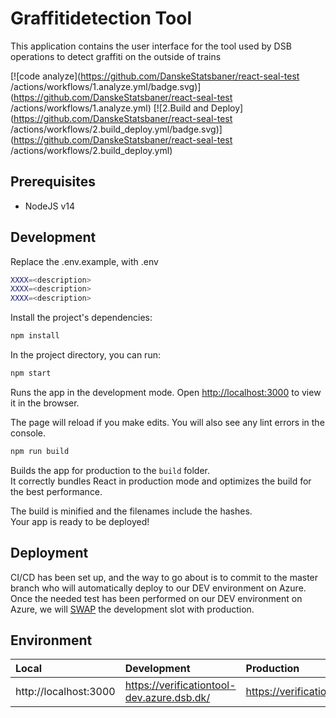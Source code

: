 # Graffitidetection Tool
This application contains the user interface for the tool used by DSB operations to detect graffiti on the outside of trains

[![code analyze](https://github.com/DanskeStatsbaner/react-seal-test /actions/workflows/1.analyze.yml/badge.svg)](https://github.com/DanskeStatsbaner/react-seal-test /actions/workflows/1.analyze.yml)
[![2.Build and Deploy](https://github.com/DanskeStatsbaner/react-seal-test /actions/workflows/2.build_deploy.yml/badge.svg)](https://github.com/DanskeStatsbaner/react-seal-test /actions/workflows/2.build_deploy.yml)

## Prerequisites
- NodeJS v14

## Development

Replace the .env.example, with .env
```sh
XXXX=<description>
XXXX=<description>
XXXX=<description>
```

Install the project's dependencies:
```sh
npm install
```

In the project directory, you can run:
```sh
npm start
```

Runs the app in the development mode.
Open [http://localhost:3000](http://localhost:3000) to view it in the browser.

The page will reload if you make edits.
You will also see any lint errors in the console.
```sh
npm run build
``` 

Builds the app for production to the `build` folder.<br />
It correctly bundles React in production mode and optimizes the build for the best performance.

The build is minified and the filenames include the hashes.<br />
Your app is ready to be deployed!

## Deployment
CI/CD has been set up, and the way to go about is to commit to the master branch who will automatically deploy to our DEV environment on Azure.
Once the needed test has been performed on our DEV environment on Azure, we will [SWAP](https://learn.microsoft.com/en-us/azure/app-service/deploy-staging-slots#swap-operation-steps) the development slot with production.

## Environment

| Local | Development | Production |
| :--- | :---- | :--- |
| http://localhost:3000 | https://verificationtool-dev.azure.dsb.dk/ | https://verificationtool.azure.dsb.dk/|
